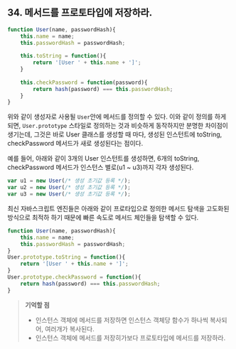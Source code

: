 ## 34. 메서드를 프로토타입에 저장하라.
```js
function User(name, passwordHash){
	this.name = name;
	this.passwordHash = passwordHash;
	
	this.toString = function(){
		return '[User ' + this.name + ']';
	}
	
	this.checkPassword = function(password){
		return hash(password) === this.passwordHash;
	}
}
```

위와 같이 생성자로 사용될 ```User```안에 메서드를 정의할 수 있다. 
이와 같이 정의를 하게 되면, ```User.prototype``` 스타일로 정의하는 것과 비슷하게 동작하지만 
분명한 차이점이 생기는데, 그것은 바로 User 클래스를 생성할 때 마다, 생성된 인스턴트에 toString, checkPassword 메서드가
새로 생성된다는 점이다.

예를 들어, 아래와 같이 3개의 User 인스턴트를 생성하면, 6개의 toString, checkPassword 메서드가 
인스턴스 별로(u1 ~ u3)까지 각자 생성된다. 
```js
var u1 = new User(/* 생성 초기값 등록 */);
var u2 = new User(/* 생성 초기값 등록 */);
var u3 = new User(/* 생성 초기값 등록 */);
```


최신 자바스크립트 엔진들은 아래와 같이 프로타입으로 정의한 메서드 탐색을 고도화된 방식으로 최적하 하기 때문에
빠른 속도로 메서드 체인들을 탐색할 수 있다.
```js
function User(name, passwordHash){
	this.name = name;
	this.passwordHash = passwordHash;
}
User.prototype.toString = function(){
	return '[User ' + this.name + ']';
}
User.prototype.checkPassword = function(){
	return hash(password) === this.passwordHash;
}
```

> __기억할 점__
> * 인스턴스 객체에 메서드를 저장하면 인스턴스 객체당 함수가 하나씩 복사되어, 여러개가 복사된다.
> * 인스턴스 객체에 메서드를 저장히가보다 프로토타입에 메서드를 저장하라. 